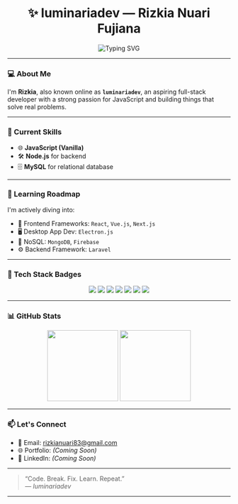 <!-- README.md -->

<h1 align="center">✨ luminariadev — Rizkia Nuari Fujiana</h1>

<p align="center">
  <img src="https://readme-typing-svg.demolab.com?font=Fira+Code&size=20&duration=3000&pause=1000&color=FF6464&center=true&vCenter=true&width=435&lines=Hi+there!+I'm+Rizkia+%F0%9F%91%8B;A+JavaScript+Learner+and+Future+Fullstack+Dev;Building+things+with+code+every+day!" alt="Typing SVG" />
</p>

---

### 💻 About Me

I'm **Rizkia**, also known online as **`luminariadev`**, an aspiring full-stack developer with a strong passion for JavaScript and building things that solve real problems.

---

### 🚀 Current Skills

- 🌐 **JavaScript (Vanilla)**
- 🛠 **Node.js** for backend
- 🗄 **MySQL** for relational database

---

### 🌱 Learning Roadmap

I'm actively diving into:

- 💚 Frontend Frameworks: `React`, `Vue.js`, `Next.js`
- 🖥️ Desktop App Dev: `Electron.js`
- 🔎 NoSQL: `MongoDB`, `Firebase`
- ⚙️ Backend Framework: `Laravel`

---

### 🔧 Tech Stack Badges

<p align="center">
  <img src="https://img.shields.io/badge/JavaScript-F7DF1E?style=for-the-badge&logo=javascript&logoColor=black"/>
  <img src="https://img.shields.io/badge/Node.js-339933?style=for-the-badge&logo=nodedotjs&logoColor=white"/>
  <img src="https://img.shields.io/badge/MySQL-4479A1?style=for-the-badge&logo=mysql&logoColor=white"/>
  <img src="https://img.shields.io/badge/React-61DAFB?style=for-the-badge&logo=react&logoColor=black"/>
  <img src="https://img.shields.io/badge/Vue.js-4FC08D?style=for-the-badge&logo=vue.js&logoColor=white"/>
  <img src="https://img.shields.io/badge/Next.js-000000?style=for-the-badge&logo=nextdotjs&logoColor=white"/>
  <img src="https://img.shields.io/badge/Electron-47848F?style=for-the-badge&logo=electron&logoColor=white"/>
</p>

---

### 📊 GitHub Stats

<p align="center">
  <img src="https://github-readme-stats.vercel.app/api?username=luminariadev&show_icons=true&theme=tokyonight&hide_title=false&hide_border=true&count_private=true" height="160"/>
  <img src="https://github-readme-stats.vercel.app/api/top-langs/?username=luminariadev&layout=compact&theme=tokyonight&hide_border=true" height="160"/>
</p>

---

### 📫 Let's Connect

- 📧 Email: [rizkianuari83@gmail.com](mailto:rizkianuari83@gmail.com)
- 🌐 Portfolio: *(Coming Soon)*
- 🔗 LinkedIn: *(Coming Soon)*

---

> “Code. Break. Fix. Learn. Repeat.”  
> — *luminariadev*

---
